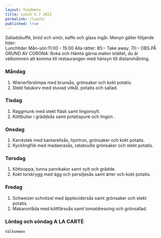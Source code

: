 ```yaml
---
layout: foodmenu
title: Lunch V.7 2021
permalink: /lunch/
published: true
---
```

Salladsbuffé, bröd och smör, kaffe och glass ingår.
Menyn gäller följande tider:  
Lunchtider  Mån-sön:11:00 - 15:00
Alla rätter: 85:- Take away: 70:-
OBS.PÅ GRUND AV CORONA: Boka och Hämta gärna maten istället, du är välkommen att komma till restaurangen med hänsyn till distanshålning.
                                
### Måndag
1. Wienerfärslimpa med brunsås, grönsaker och kokt potatis.
2. Stekt falukorv med stuvad vitkål, potatis och sallad.

### Tisdag
1. Raggmunk med stekt fläsk samt lingonsylt.
2. Köttbullar i gräddsås samt potatispuré och lingon .

### Onsdag
1. Karréstek med kantarellsås, hjortron, grönsaker och kokt potatis.
2. Kycklingfilé med madaerasås, ratatouille grönsaker och stekt potatis.

### Torsdag
1. Köttsoppa, tunna pannkakor samt sylt och grädde. 
2. Kokt torskrygg med ägg och persiljesås samt ärter och kokt potatis.


### Fredag  
1. Schweizer schnitzel med äpplecidersås samt grönsaker och stekt potatis.
2. Makaronlåda med köttfärssås samt tomatdressing och grönsallad.


### Lördag och söndag   A LA CARTÈ

    Välkommen
    
       
    

   
    
   
     

